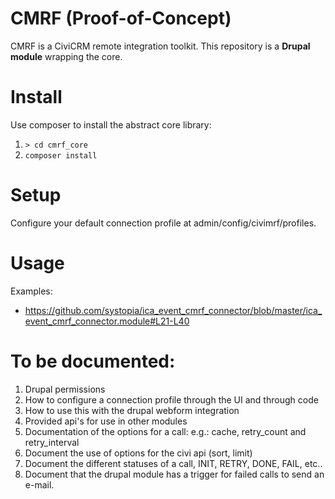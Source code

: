 # CMRF (Proof-of-Concept)
CMRF is a CiviCRM remote integration toolkit. This repository is a **Drupal module** wrapping the core.

# Install
Use composer to install the abstract core library:

 1. ``> cd cmrf_core``
 1. ``composer install``

# Setup

Configure your default connection profile at admin/config/civimrf/profiles.

# Usage

Examples:
 * https://github.com/systopia/ica_event_cmrf_connector/blob/master/ica_event_cmrf_connector.module#L21-L40
 
# To be documented:

1. Drupal permissions
1. How to configure a connection profile through the UI and through code 
1. How to use this with the drupal webform integration
1. Provided api's for use in other modules
1. Documentation of the options for a call: e.g.: cache, retry_count and retry_interval
1. Document the use of options for the civi api (sort, limit)
1. Document the different statuses of a call, INIT, RETRY, DONE, FAIL, etc..
1. Document that the drupal module has a trigger for failed calls to send an e-mail.

